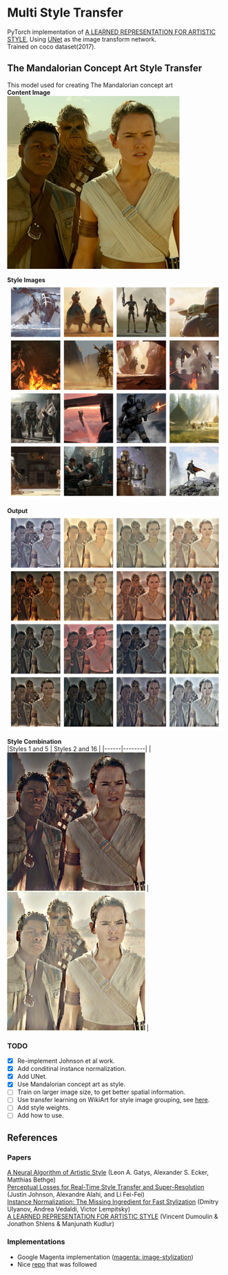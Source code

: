 # Multi Style Transfer
PyTorch implementation of [A LEARNED REPRESENTATION FOR ARTISTIC STYLE](https://arxiv.org/pdf/1610.07629.pdf), Using [UNet](https://arxiv.org/pdf/1505.04597.pdf) as the image transform network.  
Trained on coco dataset(2017).
  
## The Mandalorian Concept Art Style Transfer

This model used for creating The Mandalorian concept art  
**Content Image**  
<img src="./docs/content.jpg" height="400" width="400"/>
  
**Style Images**  
<img src="./docs/styles.jpg" height="500" width="500"/>

**Output**  
<img src="./docs/styled.jpg" height="500" width="500"/>

**Style Combination**  
|Styles 1 and 5 | Styles 2 and 16 |
|------|--------|
| <img src="./docs/gen[0, 4].jpg" height="320" width="320"/> |<img src="./docs/gen[1, 15].jpg" height="320" width="320"/> |

### TODO 
- [X] Re-implement Johnson et al work.
- [X] Add conditinal instance normalization.
- [X] Add UNet.
- [X] Use Mandalorian concept art as style.
- [ ] Train on larger image size, to get better spatial information.
- [ ] Use transfer learning on WikiArt for style image grouping, see [here](https://openaccess.thecvf.com/content_ECCV_2018/papers/Artsiom_Sanakoyeu_A_Style-aware_Content_ECCV_2018_paper.pdf).
- [ ] Add style weights.
- [ ] Add how to use.

## References
### Papers
[A Neural Algorithm of Artistic Style](https://arxiv.org/pdf/1508.06576.pdf) (Leon A. Gatys, Alexander S. Ecker, Matthias Bethge)  
[Perceptual Losses for Real-Time Style Transfer and Super-Resolution](https://cs.stanford.edu/people/jcjohns/papers/eccv16/JohnsonECCV16.pdf) (Justin Johnson, Alexandre Alahi, and Li Fei-Fei)  
[Instance Normalization: The Missing Ingredient for Fast Stylization](https://arxiv.org/pdf/1607.08022.pdf) (Dmitry Ulyanov, Andrea Vedaldi, Victor Lempitsky)  
[A LEARNED REPRESENTATION FOR ARTISTIC STYLE](https://arxiv.org/pdf/1610.07629.pdf) (Vincent Dumoulin & Jonathon Shlens & Manjunath Kudlur)  

### Implementations
  * Google Magenta implementation ([magenta: image-stylization](https://github.com/tensorflow/magenta/tree/master/magenta/models/image_stylization))
  * Nice [repo](https://github.com/kewellcjj/pytorch-multiple-style-transfer) that was followed 
